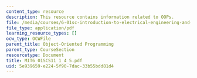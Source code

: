```yaml
---
content_type: resource
description: This resource contains information related to OOPs.
file: /media/courses/6-01sc-introduction-to-electrical-engineering-and-computer-science-i-spring-2011/5e939659e2245f907dac33b55bdd81d4_MIT6_01SCS11_1_4_5.pdf
file_type: application/pdf
learning_resource_types: []
ocw_type: OCWFile
parent_title: Object-Oriented Programming
parent_type: CourseSection
resourcetype: Document
title: MIT6_01SCS11_1_4_5.pdf
uid: 5e939659-e224-5f90-7dac-33b55bdd81d4
---
```

